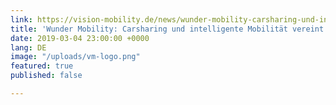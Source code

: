 ```yaml
---
link: https://vision-mobility.de/news/wunder-mobility-carsharing-und-intelligente-mobilitaet-vereint-1393.html
title: 'Wunder Mobility: Carsharing und intelligente Mobilität vereint'
date: 2019-03-04 23:00:00 +0000
lang: DE
image: "/uploads/vm-logo.png"
featured: true
published: false

---
```

